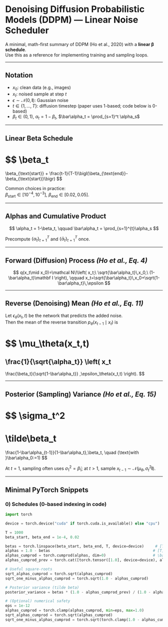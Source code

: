 # Denoising Diffusion Probabilistic Models (DDPM) — Linear Noise Scheduler

A minimal, math-first summary of DDPM (Ho et al., 2020) with a **linear β schedule**.  
Use this as a reference for implementing training and sampling loops.

---

## Notation

- $x_0$: clean data (e.g., images)  
- $x_t$: noised sample at step $t$  
- $\epsilon \sim \mathcal N(0,\mathbf I)$: Gaussian noise  
- $t \in \{1,\dots,T\}$: diffusion timestep (paper uses 1-based; code below is 0-based)  
- $\beta_t \in (0,1)$, $\alpha_t = 1-\beta_t$, $\bar\alpha_t = \prod_{s=1}^t \alpha_s$

---

## Linear Beta Schedule

$$
\beta_t
=
\beta_{\text{start}}
+
\frac{t-1}{T-1}\bigl(\beta_{\text{end}}-\beta_{\text{start}}\bigr)
$$

Common choices in practice:  
$\beta_{\text{start}}\in[10^{-4},10^{-3}]$, $\beta_{\text{end}}\in[0.02,0.05]$.

---

## Alphas and Cumulative Product

$$
\alpha_t = 1-\beta_t,
\qquad
\bar\alpha_t = \prod_{s=1}^{t}\alpha_s
$$

Precompute $\{\alpha_t\}_{t=1}^T$ and $\{\bar\alpha_t\}_{t=1}^T$ once.

---

## Forward (Diffusion) Process *(Ho et al., Eq. 4)*

$$
q(x_t\mid x_0)=\mathcal N\!\left(
x_t;\ \sqrt{\bar\alpha_t}\,x_0,\ (1-\bar\alpha_t)\mathbf I
\right),
\qquad
x_t=\sqrt{\bar\alpha_t}\,x_0+\sqrt{1-\bar\alpha_t}\,\epsilon
$$

---

## Reverse (Denoising) Mean *(Ho et al., Eq. 11)*

Let $\epsilon_\theta(x_t,t)$ be the network that predicts the added noise.  
Then the mean of the reverse transition $p_\theta(x_{t-1}\mid x_t)$ is

$$
\mu_\theta(x_t,t)
=
\frac{1}{\sqrt{\alpha_t}}
\left(
x_t
-
\frac{\beta_t}{\sqrt{1-\bar\alpha_t}}
\,\epsilon_\theta(x_t,t)
\right).
$$

---

## Posterior (Sampling) Variance *(Ho et al., Eq. 15)*

$$
\sigma_t^2
=
\tilde\beta_t
=
\frac{1-\bar\alpha_{t-1}}{1-\bar\alpha_t}\,\beta_t,
\quad (\text{with }\bar\alpha_0:=1)
$$

At $t=1$, sampling often uses $\sigma_1^2=\tilde\beta_1$; at $t>1$, sample
$x_{t-1}\sim\mathcal N(\mu_\theta,\sigma_t^2\mathbf I)$.

---

## Minimal PyTorch Snippets

### 0) Schedules (0-based indexing in code)

```python
import torch

device = torch.device("cuda" if torch.cuda.is_available() else "cpu")

T = 1000
beta_start, beta_end = 1e-4, 0.02

betas = torch.linspace(beta_start, beta_end, T, device=device)     # [T]
alphas = 1.0 - betas                                              # [T]
alphas_cumprod = torch.cumprod(alphas, dim=0)                     # \bar{α}_t
alphas_cumprod_prev = torch.cat([torch.tensor([1.0], device=device), alphas_cumprod[:-1]])

# Useful square-roots
sqrt_alphas_cumprod = torch.sqrt(alphas_cumprod)
sqrt_one_minus_alphas_cumprod = torch.sqrt(1.0 - alphas_cumprod)

# Posterior variance (tilde beta)
posterior_variance = betas * (1.0 - alphas_cumprod_prev) / (1.0 - alphas_cumprod)

# (Optional) numerical safety
eps = 1e-12
alphas_cumprod = torch.clamp(alphas_cumprod, min=eps, max=1.0)
sqrt_alphas_cumprod = torch.sqrt(alphas_cumprod)
sqrt_one_minus_alphas_cumprod = torch.sqrt(torch.clamp(1.0 - alphas_cumprod, min=eps))
